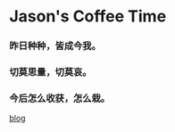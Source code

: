 # Jason's Coffee Time

### 昨日种种，皆成今我。
### 切莫思量，切莫哀。
### 今后怎么收获，怎么栽。


[blog](https://zhangsong.site)